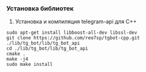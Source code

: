 ### Установка библиотек
1. Установка и компиляция telegram-api для С++
```  
sudo apt-get install libboost-all-dev libssl-dev 
git clone https://github.com/reo7sp/tgbot-cpp.git ./lib/tg_bot/lib/tg_bot_api
cd ./lib/tg_bot/lib/tg_bot_api
cmake .  
make -j4
sudo make install
```